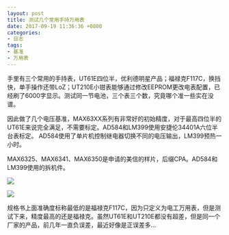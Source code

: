 ```yaml
---
layout: post
title: 测试几个常用手持万用表
date: 2017-09-19 11:36:36 +0800
categories:
- 日志
tags:
- 基准
- 万用表
---
```


手里有三个常用的手持表，UT61E四位半，优利德明星产品；福禄克F117C，换挡快，单手操作还带LoZ；UT210E小钳表能够通过修改EEPROM更改电表配置，已经刷了6000字显示。测试同一节电池，三个表三个数，究竟哪个准一些实在没谱。

因此做了几个电压基准，MAX63XX系列有非常好的初始精度，对于最高四位半的UT61E来说完全满足，不需要标定。AD584和LM399使用安捷伦34401A六位半台表标定。
AD584使用了单片机控制继电器切换不同的电压输出，LM399预热一小时。

MAX6325、MAX6341、MAX6350是申请的美信的样片，后缀CPA。AD584和LM399使用的拆机件。

![](https://github.com/bh3nvn/bh3nvn.github.io/raw/master/image/2017/2017-09-19-01.jpg)

![](https://github.com/bh3nvn/bh3nvn.github.io/raw/master/image/2017/2017-09-19-02.jpg)

规格书上面准确度标称最低的是福禄克F117C，因为只定义为电工万用表，但是测试下来，精度最高的还是福禄克。虽然UT61E和UT210E都没有超差，但是同一个厂家的产品，前几年一直负误差，最近好像是正误差多...

